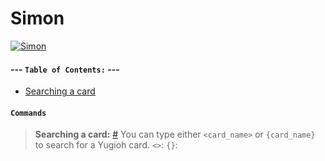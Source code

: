 # Simon

[![Simon](http://i.imgur.com/OPU9N1O.png)](https://nodesource.com/products/nsolid)

#### --- **`Table of Contents:`** ---
- [Searching a card](#commands)

#### **`Commands`**

>**Searching a card:** [#](#commands)
You can type either `<card_name>` or `{card_name}` to search for a Yugioh card.
`<>`:
`{}`:
